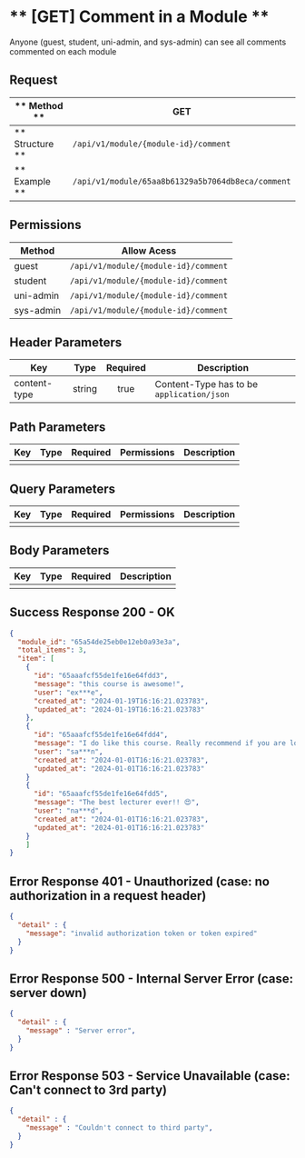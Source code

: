 # ** [GET] Comment in a Module **

Anyone (guest, student, uni-admin, and sys-admin) can see all comments commented on each module

## Request

| ** Method **     | GET                                               |
| ---------------- | ------------------------------------------------- |
| ** Structure **  | `/api/v1/module/{module-id}/comment`              |
| ** Example **    | `/api/v1/module/65aa8b61329a5b7064db8eca/comment` |

## Permissions

| Method          | Allow Acess                          |
| ----------------| ------------------------------------ |
| guest           | `/api/v1/module/{module-id}/comment` |
| student         | `/api/v1/module/{module-id}/comment` |
| uni-admin       | `/api/v1/module/{module-id}/comment` |
| sys-admin       | `/api/v1/module/{module-id}/comment` |

## Header Parameters

| Key                 | Type       | Required  | Description                                         |
| ------------------- | :--------: | :-------: | --------------------------------------------------- |
| content-type        | string     | true      | Content-Type has to be `application/json`           |

## Path Parameters

| Key       | Type      | Required     | Permissions  | Description                     |
| --------- | :-------: | :----------: | :----------: | ------------------------------- |
|           |           |              |              |                                 |

## Query Parameters

| Key       | Type      | Required     | Permissions  | Description                     |
| --------- | :-------: | :----------: | :----------: | ------------------------------- |
|           |           |              |              |                                 |

## Body Parameters

| Key          | Type         | Required     | Description                               |
| ------------ | :----------: | :----------: | ----------------------------------------- |
|              |              |              |                                           |


## Success Response 200 - OK
```json
{
  "module_id": "65a54de25eb0e12eb0a93e3a",
  "total_items": 3,
  "item": [
    {
      "id": "65aaafcf55de1fe16e64fdd3",
      "message": "this course is awesome!",
      "user": "ex***e",
      "created_at": "2024-01-19T16:16:21.023783",
      "updated_at": "2024-01-19T16:16:21.023783"
    },
    {
      "id": "65aaafcf55de1fe16e64fdd4",
      "message": "I do like this course. Really recommend if you are looking for database course. 😀👍🏻",
      "user": "sa***n",
      "created_at": "2024-01-01T16:16:21.023783",
      "updated_at": "2024-01-01T16:16:21.023783"
    }
    {
      "id": "65aaafcf55de1fe16e64fdd5",
      "message": "The best lecturer ever!! 😍",
      "user": "na***d",
      "created_at": "2024-01-01T16:16:21.023783",
      "updated_at": "2024-01-01T16:16:21.023783"
    }
    ]
}
```


## Error Response 401 - Unauthorized (case: no authorization in a request header)
```json
{
  "detail" : {
    "message": "invalid authorization token or token expired"
  }
}
```


## Error Response 500 - Internal Server Error (case: server down)
```json
{
  "detail" : {
    "message" : "Server error",
  }
}
```

## Error Response 503 - Service Unavailable (case: Can't connect to 3rd party)
```json
{
  "detail" : {
    "message" : "Couldn't connect to third party",
  }
}
```
